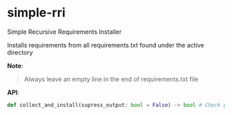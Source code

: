 # simple-rri

Simple Recursive Requirements Installer

Installs requirements from all requirements.txt found under the active directory

**Note**:

> Always leave an empty line in the end of requirements.txt file

**API**:

```py
def collect_and_install(supress_output: bool = False) -> bool # Check pydoc
```

